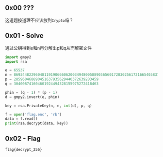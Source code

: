 ## 0x00 ???
这道题按道理不应该放到`Crypto`吗？

## 0x01 - Solve
通过公钥得到e和n再分解出p和q从而解密文件

```python
import gmpy2
import rsa

e = 65537
n = 86934482296048119190666062003494800588905656017203025617216654058378322103517
p = 285960468890451637935629440372639283459
q = 304008741604601924494328155975272418463

phin = (q - 1) * (p - 1)
d = gmpy2.invert(e, phin)

key = rsa.PrivateKey(n, e, int(d), p, q)

f = open('flag.enc', 'rb')
data = f.read()
print(rsa.decrypt(data, key))
```

## 0x02 - Flag
`flag{decrypt_256}`
